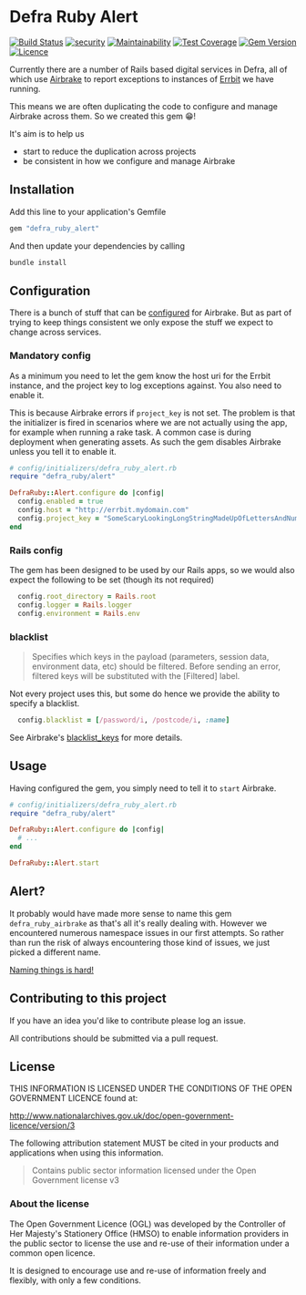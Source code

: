 # Defra Ruby Alert

[![Build Status](https://travis-ci.com/DEFRA/defra-ruby-alert.svg?branch=master)](https://travis-ci.com/DEFRA/defra-ruby-alert)
[![security](https://hakiri.io/github/DEFRA/defra-ruby-alert/master.svg)](https://hakiri.io/github/DEFRA/defra-ruby-alert/master)
[![Maintainability](https://api.codeclimate.com/v1/badges/071265a0d6f45606290f/maintainability)](https://codeclimate.com/github/DEFRA/defra-ruby-alert/maintainability)
[![Test Coverage](https://api.codeclimate.com/v1/badges/071265a0d6f45606290f/test_coverage)](https://codeclimate.com/github/DEFRA/defra-ruby-alert/test_coverage)
[![Gem Version](https://badge.fury.io/rb/defra_ruby_alert.svg)](https://badge.fury.io/rb/defra_ruby_alert)
[![Licence](https://img.shields.io/badge/Licence-OGLv3-blue.svg)](http://www.nationalarchives.gov.uk/doc/open-government-licence/version/3)

Currently there are a number of Rails based digital services in Defra, all of which use [Airbrake](https://github.com/airbrake/airbrake) to report exceptions to instances of [Errbit](https://github.com/errbit/errbit) we have running.

This means we are often duplicating the code to configure and manage Airbrake across them. So we created this gem 😁!

It's aim is to help us

- start to reduce the duplication across projects
- be consistent in how we configure and manage Airbrake

## Installation

Add this line to your application's Gemfile

```ruby
gem "defra_ruby_alert"
```

And then update your dependencies by calling

```bash
bundle install
```

## Configuration

There is a bunch of stuff that can be [configured](https://github.com/airbrake/airbrake-ruby#configuration) for Airbrake. But as part of trying to keep things consistent we only expose the stuff we expect to change across services.

### Mandatory config

As a minimum you need to let the gem know the host uri for the Errbit instance, and the project key to log exceptions against. You also need to enable it.

This is because Airbrake errors if `project_key` is not set. The problem is that the initializer is fired in scenarios where we are not actually using the app, for example when running a rake task. A common case is during deployment when generating assets. As such the gem disables Airbrake unless you tell it to enable it.

```ruby
# config/initializers/defra_ruby_alert.rb
require "defra_ruby/alert"

DefraRuby::Alert.configure do |config|
  config.enabled = true
  config.host = "http://errbit.mydomain.com"
  config.project_key = "SomeScaryLookingLongStringMadeUpOfLettersAndNumbers"
end
```

### Rails config

The gem has been designed to be used by our Rails apps, so we would also expect the following to be set (though its not required)

```ruby
  config.root_directory = Rails.root
  config.logger = Rails.logger
  config.environment = Rails.env
```

### blacklist

> Specifies which keys in the payload (parameters, session data, environment data, etc) should be filtered. Before sending an error, filtered keys will be substituted with the [Filtered] label.

Not every project uses this, but some do hence we provide the ability to specify a blacklist.

```ruby
  config.blacklist = [/password/i, /postcode/i, :name]
```

See Airbrake's [blacklist_keys](https://github.com/airbrake/airbrake-ruby#blacklist_keys) for more details.

## Usage

Having configured the gem, you simply need to tell it to `start` Airbrake.

```ruby
# config/initializers/defra_ruby_alert.rb
require "defra_ruby/alert"

DefraRuby::Alert.configure do |config|
  # ...
end

DefraRuby::Alert.start
```

## Alert?

It probably would have made more sense to name this gem `defra_ruby_airbrake` as that's all it's really dealing with. However we encountered numerous namespace issues in our first attempts. So rather than run the risk of always encountering those kind of issues, we just picked a different name.

[Naming things is hard!](https://martinfowler.com/bliki/TwoHardThings.html)

## Contributing to this project

If you have an idea you'd like to contribute please log an issue.

All contributions should be submitted via a pull request.

## License

THIS INFORMATION IS LICENSED UNDER THE CONDITIONS OF THE OPEN GOVERNMENT LICENCE found at:

<http://www.nationalarchives.gov.uk/doc/open-government-licence/version/3>

The following attribution statement MUST be cited in your products and applications when using this information.

> Contains public sector information licensed under the Open Government license v3

### About the license

The Open Government Licence (OGL) was developed by the Controller of Her Majesty's Stationery Office (HMSO) to enable information providers in the public sector to license the use and re-use of their information under a common open licence.

It is designed to encourage use and re-use of information freely and flexibly, with only a few conditions.
